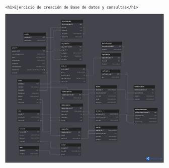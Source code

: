<p style="text-align:center;">

    <h1>Ejercicio de creación de Base de datos y consultas</h1>

</p>

<p style="text-align:center;">
    <img src="./gestionLogisticaDB.png" />
</p>